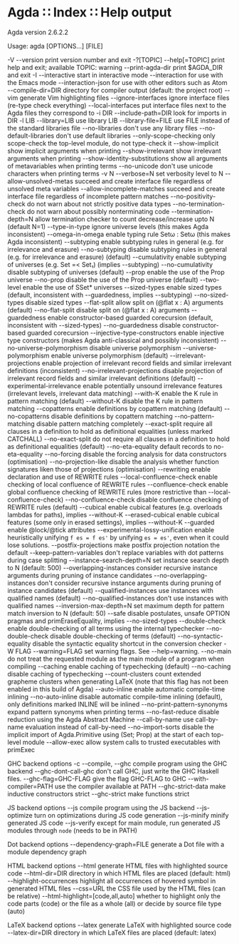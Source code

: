 # Agda ∷ Index ∷ Help output

Agda version 2.6.2.2

Usage: agda [OPTIONS...] [FILE]

  -V         --version                         print version number and exit
  -?[TOPIC]  --help[=TOPIC]                    print help and exit; available TOPIC: warning
             --print-agda-dir                  print $AGDA_DIR and exit
  -I         --interactive                     start in interactive mode
             --interaction                     for use with the Emacs mode
             --interaction-json                for use with other editors such as Atom
             --compile-dir=DIR                 directory for compiler output (default: the project root)
             --vim                             generate Vim highlighting files
             --ignore-interfaces               ignore interface files (re-type check everything)
             --local-interfaces                put interface files next to the Agda files they correspond to
  -i DIR     --include-path=DIR                look for imports in DIR
  -l LIB     --library=LIB                     use library LIB
             --library-file=FILE               use FILE instead of the standard libraries file
             --no-libraries                    don't use any library files
             --no-default-libraries            don't use default libraries
             --only-scope-checking             only scope-check the top-level module, do not type-check it
             --show-implicit                   show implicit arguments when printing
             --show-irrelevant                 show irrelevant arguments when printing
             --show-identity-substitutions     show all arguments of metavariables when printing terms
             --no-unicode                      don't use unicode characters when printing terms
  -v N       --verbose=N                       set verbosity level to N
             --allow-unsolved-metas            succeed and create interface file regardless of unsolved meta variables
             --allow-incomplete-matches        succeed and create interface file regardless of incomplete pattern matches
             --no-positivity-check             do not warn about not strictly positive data types
             --no-termination-check            do not warn about possibly nonterminating code
             --termination-depth=N             allow termination checker to count decrease/increase upto N (default N=1)
             --type-in-type                    ignore universe levels (this makes Agda inconsistent)
             --omega-in-omega                  enable typing rule Setω : Setω (this makes Agda inconsistent)
             --subtyping                       enable subtyping rules in general (e.g. for irrelevance and erasure)
             --no-subtyping                    disable subtyping rules in general (e.g. for irrelevance and erasure) (default)
             --cumulativity                    enable subtyping of universes (e.g. Set =< Set₁) (implies --subtyping)
             --no-cumulativity                 disable subtyping of universes (default)
             --prop                            enable the use of the Prop universe
             --no-prop                         disable the use of the Prop universe (default)
             --two-level                       enable the use of SSet* universes
             --sized-types                     enable sized types (default, inconsistent with --guardedness, implies --subtyping)
             --no-sized-types                  disable sized types
             --flat-split                      allow split on (@flat x : A) arguments (default)
             --no-flat-split                   disable split on (@flat x : A) arguments
             --guardedness                     enable constructor-based guarded corecursion (default, inconsistent with --sized-types)
             --no-guardedness                  disable constructor-based guarded corecursion
             --injective-type-constructors     enable injective type constructors (makes Agda anti-classical and possibly inconsistent)
             --no-universe-polymorphism        disable universe polymorphism
             --universe-polymorphism           enable universe polymorphism (default)
             --irrelevant-projections          enable projection of irrelevant record fields and similar irrelevant definitions (inconsistent)
             --no-irrelevant-projections       disable projection of irrelevant record fields and similar irrelevant definitions (default)
             --experimental-irrelevance        enable potentially unsound irrelevance features (irrelevant levels, irrelevant data matching)
             --with-K                          enable the K rule in pattern matching (default)
             --without-K                       disable the K rule in pattern matching
             --copatterns                      enable definitions by copattern matching (default)
             --no-copatterns                   disable definitions by copattern matching
             --no-pattern-matching             disable pattern matching completely
             --exact-split                     require all clauses in a definition to hold as definitional equalities (unless marked CATCHALL)
             --no-exact-split                  do not require all clauses in a definition to hold as definitional equalities (default)
             --no-eta-equality                 default records to no-eta-equality
             --no-forcing                      disable the forcing analysis for data constructors (optimisation)
             --no-projection-like              disable the analysis whether function signatures liken those of projections (optimisation)
             --rewriting                       enable declaration and use of REWRITE rules
             --local-confluence-check          enable checking of local confluence of REWRITE rules
             --confluence-check                enable global confluence checking of REWRITE rules (more restrictive than --local-confluence-check)
             --no-confluence-check             disable confluence checking of REWRITE rules (default)
             --cubical                         enable cubical features (e.g. overloads lambdas for paths), implies --without-K
             --erased-cubical                  enable cubical features (some only in erased settings), implies --without-K
             --guarded                         enable @lock/@tick attributes
             --experimental-lossy-unification  enable heuristically unifying `f es = f es'` by unifying `es = es'`, even when it could lose solutions.
             --postfix-projections             make postfix projection notation the default
             --keep-pattern-variables          don't replace variables with dot patterns during case splitting
             --instance-search-depth=N         set instance search depth to N (default: 500)
             --overlapping-instances           consider recursive instance arguments during pruning of instance candidates
             --no-overlapping-instances        don't consider recursive instance arguments during pruning of instance candidates (default)
             --qualified-instances             use instances with qualified names (default)
             --no-qualified-instances          don't use instances with qualified names
             --inversion-max-depth=N           set maximum depth for pattern match inversion to N (default: 50)
             --safe                            disable postulates, unsafe OPTION pragmas and primEraseEquality, implies --no-sized-types
             --double-check                    enable double-checking of all terms using the internal typechecker
             --no-double-check                 disable double-checking of terms (default)
             --no-syntactic-equality           disable the syntactic equality shortcut in the conversion checker
  -W FLAG    --warning=FLAG                    set warning flags. See --help=warning.
             --no-main                         do not treat the requested module as the main module of a program when compiling
             --caching                         enable caching of typechecking (default)
             --no-caching                      disable caching of typechecking
             --count-clusters                  count extended grapheme clusters when generating LaTeX (note that this flag has not been enabled in this build of Agda)
             --auto-inline                     enable automatic compile-time inlining
             --no-auto-inline                  disable automatic compile-time inlining (default), only definitions marked INLINE will be inlined
             --no-print-pattern-synonyms       expand pattern synonyms when printing terms
             --no-fast-reduce                  disable reduction using the Agda Abstract Machine
             --call-by-name                    use call-by-name evaluation instead of call-by-need
             --no-import-sorts                 disable the implicit import of Agda.Primitive using (Set; Prop) at the start of each top-level module
             --allow-exec                      allow system calls to trusted executables with primExec

GHC backend options
  -c  --compile, --ghc      compile program using the GHC backend
      --ghc-dont-call-ghc   don't call GHC, just write the GHC Haskell files.
      --ghc-flag=GHC-FLAG   give the flag GHC-FLAG to GHC
      --with-compiler=PATH  use the compiler available at PATH
      --ghc-strict-data     make inductive constructors strict
      --ghc-strict          make functions strict

JS backend options
    --js           compile program using the JS backend
    --js-optimize  turn on optimizations during JS code generation
    --js-minify    minify generated JS code
    --js-verify    except for main module, run generated JS modules through `node` (needs to be in PATH)

Dot backend options
    --dependency-graph=FILE  generate a Dot file with a module dependency graph

HTML backend options
    --html                            generate HTML files with highlighted source code
    --html-dir=DIR                    directory in which HTML files are placed (default: html)
    --highlight-occurrences           highlight all occurrences of hovered symbol in generated HTML files
    --css=URL                         the CSS file used by the HTML files (can be relative)
    --html-highlight=[code,all,auto]  whether to highlight only the code parts (code) or the file as a whole (all) or decide by source file type (auto)

LaTeX backend options
    --latex          generate LaTeX with highlighted source code
    --latex-dir=DIR  directory in which LaTeX files are placed (default: latex)
